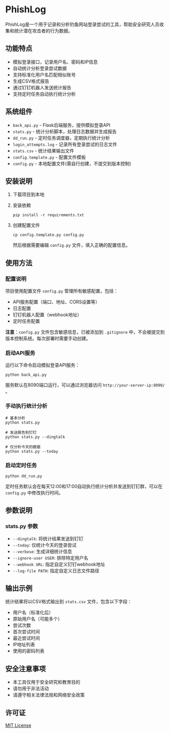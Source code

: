 # PhishLog

PhishLog是一个用于记录和分析钓鱼网站登录尝试的工具，帮助安全研究人员收集和统计潜在攻击者的行为数据。

## 功能特点

- 模拟登录接口，记录用户名、密码和IP信息
- 自动统计分析登录尝试数据
- 支持标准化用户名匹配相似账号
- 生成CSV格式报告
- 通过钉钉机器人发送统计报告
- 支持定时任务自动执行统计分析

## 系统组件

- `back_api.py` - Flask后端服务，提供模拟登录API
- `stats.py` - 统计分析脚本，处理日志数据并生成报告
- `dd_run.py` - 定时任务调度器，定期执行统计分析
- `login_attempts.log` - 记录所有登录尝试的日志文件
- `stats.csv` - 统计结果输出文件
- `config.template.py` - 配置文件模板
- `config.py` - 本地配置文件(需自行创建，不提交到版本控制)

## 安装说明

1. 下载项目到本地


2. 安装依赖
   ```
   pip install -r requirements.txt
   ```

3. 创建配置文件
   ```
   cp config.template.py config.py
   ```
   然后根据需要编辑 `config.py` 文件，填入正确的配置信息。

## 使用方法

### 配置说明

项目使用配置文件 `config.py` 管理所有敏感配置，包括：

- API服务配置（端口、地址、CORS设置等）
- 日志配置
- 钉钉机器人配置（webhook地址）
- 定时任务配置

**注意**：`config.py` 文件包含敏感信息，已被添加到 `.gitignore` 中，不会被提交到版本控制系统。每次部署时需要手动创建。

### 启动API服务

运行以下命令启动模拟登录API服务：

```
python back_api.py
```

服务默认在8090端口运行，可以通过浏览器访问 `http://your-server-ip:8090/` 。

### 手动执行统计分析

```
# 基本分析
python stats.py

# 发送报告到钉钉
python stats.py --dingtalk

# 仅分析今天的数据
python stats.py --today
```

### 启动定时任务

```
python dd_run.py
```

定时任务默认会在每天12:00和17:00自动执行统计分析并发送到钉钉群，可以在 `config.py` 中修改执行时间。

## 参数说明

### stats.py 参数

- `--dingtalk`: 将统计结果发送到钉钉
- `--today`: 仅统计今天的登录尝试
- `--verbose`: 生成详细统计信息
- `--ignore-user USER`: 排除特定用户名
- `--webhook URL`: 指定自定义钉钉webhook地址
- `--log-file PATH`: 指定自定义日志文件路径

## 输出示例

统计结果将以CSV格式输出到 `stats.csv` 文件，包含以下字段：

- 用户名（标准化后）
- 原始用户名（可能多个）
- 尝试次数
- 首次尝试时间
- 最近尝试时间
- IP地址列表
- 使用的密码列表

## 安全注意事项

- 本工具仅用于安全研究和教育目的
- 请勿用于非法活动
- 请遵守相关法律法规和网络安全政策

## 许可证

[MIT License](LICENSE) 